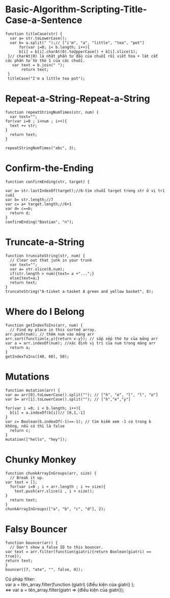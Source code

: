 # Basic-Algorithm-Scripting-Title-Case-a-Sentence
```
function titleCase(str) {
  var a= str.toLowerCase();
  var b= a.split(" ");// ["i'm", "a", "little", "tea", "pot"]
      for(var i=0; i< b.length; i++){
      b[i] = b[i].charAt(0).toUpperCase() + b[i].slice(1);
 }// charAt(0) là nhặt phần tử đầu của chuỗi rồi viết hoa + lát cắt các phần tử từ thứ 1 của các chuỗi.
   var text = b.join(" ");
       return text;
 }
 titleCase("I'm a little tea pot");
```

# Repeat-a-String-Repeat-a-String
```
function repeatStringNumTimes(str, num) {
  var text="";
for(var i=0 ; i<num ; i++){
  text += str;
}
  return text;
}

repeatStringNumTimes("abc", 3);
```

# Confirm-the-Ending
```
function confirmEnding(str, target) {

var a= str.lastIndexOf(target);//6-tìm chuỗi target trong str ở vị trí cuối
var b= str.length;//7
var c= a+ target.length;//6+1
var d= c==b;
  return d;
}
confirmEnding("Bastian", "n");
```
# Truncate-a-String
```
function truncateString(str, num) {
  // Clear out that junk in your trunk
  var text="";
  var a= str.slice(0,num);
  if(str.length > num){text= a +"...";}
  else{text=a;}
  return text;
}
truncateString("A-tisket a-tasket A green and yellow basket", 8);
```
#  Where do I Belong  
```
function getIndexToIns(arr, num) {
  // Find my place in this sorted array.
arr.push(num); // thêm num vào mảng arr
arr.sort(function(x,y){return x-y}); // sắp xếp thứ tự của mảng arr
var a = arr.indexOf(num); //xác định vị trí của num trong mảng arr
  return a;
}
getIndexToIns([40, 60], 50);
```
#  Mutations
```
function mutation(arr) {
var a= arr[0].toLowerCase().split(""); // ["h", "e", "l", "l", "o"]
var b= arr[1].toLowerCase().split(""); // ["h","e","y"]

for(var i =0; i < b.length; i++){
  b[i] = a.indexOf(b[i])// [0,1,-1]
}
var c= Boolean(b.indexOf(-1)==-1); // tìm kiếm xem -1 có trong b không, nếu có thì là false
  return c;
}
mutation(["hello", "hey"]);
```
# Chunky Monkey  
```
function chunkArrayInGroups(arr, size) {
  // Break it up.
var text = [];
  for(var i=0 ; i < arr.length ; i += size){
    text.push(arr.slice(i , i + size));
}
  return text;
}
chunkArrayInGroups(["a", "b", "c", "d"], 2);
```
# Falsy Bouncer  
```
function bouncer(arr) {
  // Don't show a false ID to this bouncer.
var text = arr.filter(function(giatri){return Boolean(giatri) == true});
return text;
}
bouncer([7, "ate", "", false, 9]);
```
Cú pháp filter:  
var a = tên_array.filter(function (giatri) {điều kiện của giatri} );  
<=> var a = tên_array.filter(giatri => {điều kiện của giatri});  
